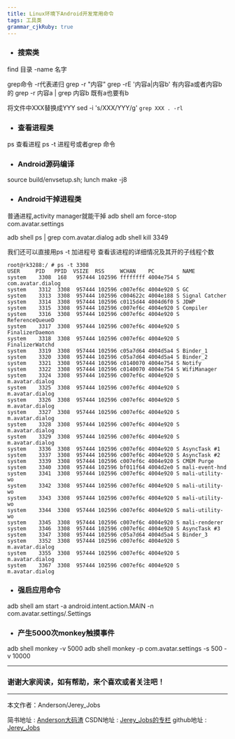 ```yaml
---
title: Linux环境下Android开发常用命令
tags: 工具类
grammar_cjkRuby: true
---
```


- ### 搜索类
find 目录 -name 名字

grep命令  -r代表递归
grep -r "内容"
grep -rE '内容a|内容b'    有内容a或者内容b的
grep -r  内容a | grep 内容b   既有a也要有b

将文件中XXX替换成YYY
sed -i 's/XXX/YYY/g' `grep XXX . -rl`


- ### 查看进程类
ps 查看进程
ps -t 进程号或者grep 命令

- ### Android源码编译
source build/envsetup.sh;
lunch 
make -j8

- ### Android干掉进程类
普通进程,activity manager就能干掉
adb shell am force-stop com.avatar.settings

adb shell ps | grep com.avatar.dialog
adb shell kill 3349

我们还可以直接用ps -t 加进程号 查看该进程的详细情况及其开的子线程个数
``` stylus
root@rk3288:/ # ps -t 3308                                                     
USER     PID   PPID  VSIZE  RSS     WCHAN    PC         NAME
system    3308  168   957444 102596 ffffffff 4004e754 S com.avatar.dialog
system    3312  3308  957444 102596 c007ef6c 4004e920 S GC
system    3313  3308  957444 102596 c004622c 4004e188 S Signal Catcher
system    3314  3308  957444 102596 c0115d44 4004d6f0 S JDWP
system    3315  3308  957444 102596 c007ef6c 4004e920 S Compiler
system    3316  3308  957444 102596 c007ef6c 4004e920 S ReferenceQueueD
system    3317  3308  957444 102596 c007ef6c 4004e920 S FinalizerDaemon
system    3318  3308  957444 102596 c007ef6c 4004e920 S FinalizerWatchd
system    3319  3308  957444 102596 c05a7d64 4004d5a4 S Binder_1
system    3320  3308  957444 102596 c05a7d64 4004d5a4 S Binder_2
system    3321  3308  957444 102596 c0140070 4004e754 S Notify
system    3322  3308  957444 102596 c0140070 4004e754 S WifiManager
system    3324  3308  957444 102596 c007ef6c 4004e920 S m.avatar.dialog
system    3325  3308  957444 102596 c007ef6c 4004e920 S m.avatar.dialog
system    3326  3308  957444 102596 c007ef6c 4004e920 S m.avatar.dialog
system    3327  3308  957444 102596 c007ef6c 4004e920 S m.avatar.dialog
system    3328  3308  957444 102596 c007ef6c 4004e920 S m.avatar.dialog
system    3329  3308  957444 102596 c007ef6c 4004e920 S m.avatar.dialog
system    3336  3308  957444 102596 c007ef6c 4004e920 S AsyncTask #1
system    3337  3308  957444 102596 c007ef6c 4004e920 S AsyncTask #2
system    3339  3308  957444 102596 c007ef6c 4004e920 S CMEM Purge
system    3340  3308  957444 102596 bf011f64 4004d2e0 S mali-event-hnd
system    3341  3308  957444 102596 c007ef6c 4004e920 S mali-utility-wo
system    3342  3308  957444 102596 c007ef6c 4004e920 S mali-utility-wo
system    3343  3308  957444 102596 c007ef6c 4004e920 S mali-utility-wo
system    3344  3308  957444 102596 c007ef6c 4004e920 S mali-utility-wo
system    3345  3308  957444 102596 c007ef6c 4004e920 S mali-renderer
system    3346  3308  957444 102596 c007ef6c 4004e920 S AsyncTask #3
system    3347  3308  957444 102596 c05a7d64 4004d5a4 S Binder_3
system    3352  3308  957444 102596 c007ef6c 4004e920 S m.avatar.dialog
system    3355  3308  957444 102596 c007ef6c 4004e920 S m.avatar.dialog
system    3367  3308  957444 102596 c007ef6c 4004e920 S m.avatar.dialog

```

- ### 强启应用命令
adb shell am start -a android.intent.action.MAIN -n com.avatar.settings/.Settings


- ### 产生5000次monkey触摸事件
adb shell monkey -v 5000
adb shell monkey -p com.avatar.settings -s 500 -v 10000


 ----------
 ### 谢谢大家阅读，如有帮助，来个喜欢或者关注吧！

 ----------
 本文作者：Anderson/Jerey_Jobs

 简书地址   :  [Anderson大码渣][1]
 CSDN地址   :  [Jerey_Jobs的专栏][2]
 github地址 :  [Jerey_Jobs][3]
 

  [1]: http://www.jianshu.com/users/016a5ba708a0/latest_articles
  [2]: http://blog.csdn.net/jerey_jobs
  [3]: https://github.com/Jerey-Jobs
